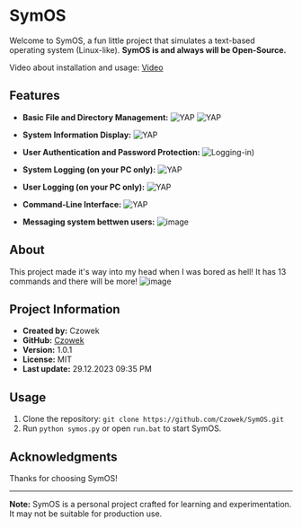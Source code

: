 # SymOS

Welcome to SymOS, a fun little project that simulates a text-based operating system (Linux-like). **SymOS is and always will be Open-Source.**

Video about installation and usage: [Video](https://youtu.be/zl76--JyiaY)

## Features

- **Basic File and Directory Management:**
  ![YAP](https://imgur.com/NjvYQ9B.png)
  ![YAP](https://i.imgur.com/B0K7jwR.png)

- **System Information Display:**
  ![YAP](https://imgur.com/ToMjhgB.png)

- **User Authentication and Password Protection:**
  ![Logging-in](https://i.imgur.com/RMCP1Li.png))

- **System Logging (on your PC only):**
  ![YAP](https://imgur.com/eEAzExp.png)

- **User Logging (on your PC only):**
  ![YAP](https://imgur.com/HRg4Hcs.png)

- **Command-Line Interface:**
  ![YAP](https://imgur.com/PbA8Pns.png)

- **Messaging system bettwen users:**
  ![image](https://github.com/Czowek/SymOS/assets/154842302/c8acfe1d-37d0-48ac-9156-af3ad076d7da)


## About

This project made it's way into my head when I was bored as hell! It has 13 commands and there will be more!
![image](https://github.com/Czowek/SymOS/assets/154842302/ec75a4e2-3ea3-422d-9396-d421a4f93dd8)


## Project Information

- **Created by:** Czowek
- **GitHub:** [Czowek](https://github.com/Czowek)
- **Version:** 1.0.1
- **License:** MIT
- **Last update:** 29.12.2023 09:35 PM

## Usage

1. Clone the repository: `git clone https://github.com/Czowek/SymOS.git`
2. Run `python symos.py` or open `run.bat` to start SymOS.

## Acknowledgments

Thanks for choosing SymOS!

---

**Note:** SymOS is a personal project crafted for learning and experimentation. It may not be suitable for production use.
